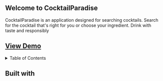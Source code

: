 ## Welcome to CocktailParadise

CocktailParadise is an application designed for searching cocktails. Search for the cocktail that's right for you or choose your ingredient. Drink with taste and responsibly

## [View Demo](https://cocktailsparadise.netlify.app/)

<details>
  <summary>Table of Contents</summary>
  <ol>
    <li><a href="#built-with">Built With</a></li>
    <li><a href="#installation">Installation</a></li>
    <li><a href="#usage">Usage</a></li>
    <li><a href="#technical-choices">Technical Choices</a></li>
    <li><a href="#license">License</a></li>
    <li><a href="#contact">Contact</a></li>
  </ol>
</details>

## Built with
